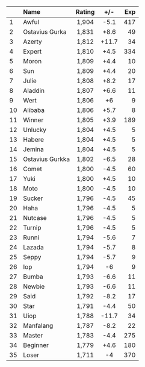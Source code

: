 | |Name|Rating|+/-|Exp|
|-|:---|:----:|:-:|--:|
|1|Awful|1,904|-5.1|417|
|2|Ostavius Gurka|1,831|+8.6|49|
|3|Azerty|1,812|+11.7|34|
|4|Expert|1,810|+4.5|334|
|5|Moron|1,809|+4.4|10|
|6|Sun|1,809|+4.4|20|
|7|Julie|1,808|+8.2|17|
|8|Aladdin|1,807|+6.6|11|
|9|Wert|1,806|+6|9|
|10|Alibaba|1,806|+5.7|8|
|11|Winner|1,805|+3.9|189|
|12|Unlucky|1,804|+4.5|5|
|13|Habere|1,804|+4.5|5|
|14|Jemina|1,804|+4.5|5|
|15|Ostavius Gurkka|1,802|-6.5|28|
|16|Comet|1,800|-4.5|60|
|17|Yuki|1,800|+4.5|10|
|18|Moto|1,800|-4.5|10|
|19|Sucker|1,796|-4.5|45|
|20|Haha|1,796|-4.5|5|
|21|Nutcase|1,796|-4.5|5|
|22|Turnip|1,796|-4.5|5|
|23|Runni|1,794|-5.6|7|
|24|Lazada|1,794|-5.7|8|
|25|Seppy|1,794|-5.7|9|
|26|Iop|1,794|-6|9|
|27|Bumba|1,793|-6.6|11|
|28|Newbie|1,793|-6.6|11|
|29|Said|1,792|-8.2|17|
|30|Star|1,791|-4.4|50|
|31|Uiop|1,788|-11.7|34|
|32|Manfalang|1,787|-8.2|22|
|33|Master|1,783|-4.4|275|
|34|Beginner|1,779|+4.6|180|
|35|Loser|1,711|-4|370|
